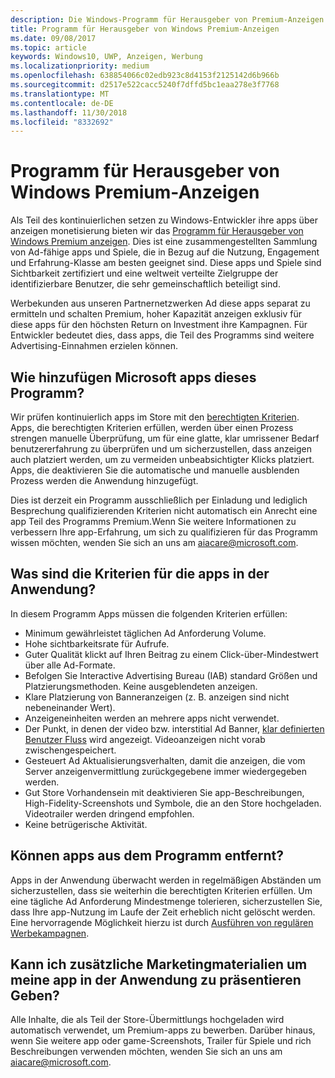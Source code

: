 ```yaml
---
description: Die Windows-Programm für Herausgeber von Premium-Anzeigen einer zusammengestellten Sammlung von Ad-fähige apps besteht aus, die Partner-Anzeigennetzwerken mit Premium, abzielen können hoher Kapazität anzeigen. In diesem Programm Apps, die in Bezug auf die Nutzung, Engagement und Erfahrung-Klasse am besten geeignet sind.
title: Programm für Herausgeber von Windows Premium-Anzeigen
ms.date: 09/08/2017
ms.topic: article
keywords: Windows10, UWP, Anzeigen, Werbung
ms.localizationpriority: medium
ms.openlocfilehash: 638854066c02edb923c8d4153f2125142d6b966b
ms.sourcegitcommit: d2517e522cacc5240f7dffd5bc1eaa278e3f7768
ms.translationtype: MT
ms.contentlocale: de-DE
ms.lasthandoff: 11/30/2018
ms.locfileid: "8332692"
---
```

# <a name="windows-premium-ads-publishers-program"></a>Programm für Herausgeber von Windows Premium-Anzeigen

Als Teil des kontinuierlichen setzen zu Windows-Entwickler ihre apps über anzeigen monetisierung bieten wir das [Programm für Herausgeber von Windows Premium anzeigen](http://www.windowspremiumapps.com). Dies ist eine zusammengestellten Sammlung von Ad-fähige apps und Spiele, die in Bezug auf die Nutzung, Engagement und Erfahrung-Klasse am besten geeignet sind. Diese apps und Spiele sind Sichtbarkeit zertifiziert und eine weltweit verteilte Zielgruppe der identifizierbare Benutzer, die sehr gemeinschaftlich beteiligt sind.

Werbekunden aus unseren Partnernetzwerken Ad diese apps separat zu ermitteln und schalten Premium, hoher Kapazität anzeigen exklusiv für diese apps für den höchsten Return on Investment ihre Kampagnen. Für Entwickler bedeutet dies, dass apps, die Teil des Programms sind weitere Advertising-Einnahmen erzielen können.

## <a name="how-does-microsoft-add-apps-to-this-program"></a>Wie hinzufügen Microsoft apps dieses Programm? 

Wir prüfen kontinuierlich apps im Store mit den [berechtigten Kriterien](#what-are-the-criteria-for-apps-in-the-program). Apps, die berechtigten Kriterien erfüllen, werden über einen Prozess strengen manuelle Überprüfung, um für eine glatte, klar umrissener Bedarf benutzererfahrung zu überprüfen und um sicherzustellen, dass anzeigen auch platziert werden, um zu vermeiden unbeabsichtigter Klicks platziert. Apps, die deaktivieren Sie die automatische und manuelle ausblenden Prozess werden die Anwendung hinzugefügt.

Dies ist derzeit ein Programm ausschließlich per Einladung und lediglich Besprechung qualifizierenden Kriterien nicht automatisch ein Anrecht eine app Teil des Programms Premium.Wenn Sie weitere Informationen zu verbessern Ihre app-Erfahrung, um sich zu qualifizieren für das Programm wissen möchten, wenden Sie sich an uns am aiacare@microsoft.com.

## <a name="what-are-the-criteria-for-apps-in-the-program"></a>Was sind die Kriterien für die apps in der Anwendung?

In diesem Programm Apps müssen die folgenden Kriterien erfüllen:

* Minimum gewährleistet täglichen Ad Anforderung Volume. 
* Hohe sichtbarkeitsrate für Aufrufe. 
* Guter Qualität klickt auf Ihren Beitrag zu einem Click-über-Mindestwert über alle Ad-Formate. 
* Befolgen Sie Interactive Advertising Bureau (IAB) standard Größen und Platzierungsmethoden. Keine ausgeblendeten anzeigen.
* Klare Platzierung von Banneranzeigen (z. B. anzeigen sind nicht nebeneinander Wert).
* Anzeigeneinheiten werden an mehrere apps nicht verwendet.
* Der Punkt, in denen der video bzw. interstitial Ad Banner, [klar definierten Benutzer Fluss](https://blogs.windows.com/buildingapps/2017/08/31/best-practices-using-video-ads-windows-apps/) wird angezeigt. Videoanzeigen nicht vorab zwischengespeichert. 
* Gesteuert Ad Aktualisierungsverhalten, damit die anzeigen, die vom Server anzeigenvermittlung zurückgegebene immer wiedergegeben werden.
* Gut Store Vorhandensein mit deaktivieren Sie app-Beschreibungen, High-Fidelity-Screenshots und Symbole, die an den Store hochgeladen. Videotrailer werden dringend empfohlen.
* Keine betrügerische Aktivität.

## <a name="can-apps-get-removed-from-the-program"></a>Können apps aus dem Programm entfernt?

Apps in der Anwendung überwacht werden in regelmäßigen Abständen um sicherzustellen, dass sie weiterhin die berechtigten Kriterien erfüllen. Um eine tägliche Ad Anforderung Mindestmenge tolerieren, sicherzustellen Sie, dass Ihre app-Nutzung im Laufe der Zeit erheblich nicht gelöscht werden. Eine hervorragende Möglichkeit hierzu ist durch [Ausführen von regulären Werbekampagnen](https://developer.microsoft.com/en-us/store/promote-your-apps).

## <a name="can-i-provide-additional-marketing-material-to-showcase-my-app-in-the-program"></a>Kann ich zusätzliche Marketingmaterialien um meine app in der Anwendung zu präsentieren Geben? 

Alle Inhalte, die als Teil der Store-Übermittlungs hochgeladen wird automatisch verwendet, um Premium-apps zu bewerben. Darüber hinaus, wenn Sie weitere app oder game-Screenshots, Trailer für Spiele und rich Beschreibungen verwenden möchten, wenden Sie sich an uns am aiacare@microsoft.com.
